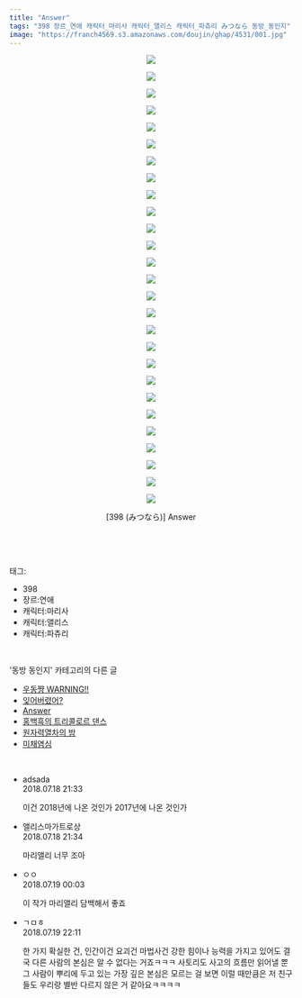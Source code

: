 ```yaml
---
title: "Answer"
tags: "398 장르_연애 캐릭터_마리사 캐릭터_앨리스 캐릭터_파츄리 みつなら 동방_동인지"
image: "https://franch4569.s3.amazonaws.com/doujin/ghap/4531/001.jpg"
---
```

<div class="article">
<p style="text-align: center; clear: none; float: none;"><img src="{{ site.imgserver2 }}/ghap/4531/001.jpg"/></p>
<p style="text-align: center; clear: none; float: none;"><img src="{{ site.imgserver2 }}/ghap/4531/002.jpg"/></p>
<p style="text-align: center; clear: none; float: none;"><img src="{{ site.imgserver2 }}/ghap/4531/003.jpg"/></p>
<p style="text-align: center; clear: none; float: none;"><img src="{{ site.imgserver2 }}/ghap/4531/004.jpg"/></p>
<p style="text-align: center; clear: none; float: none;"><img src="{{ site.imgserver2 }}/ghap/4531/005.jpg"/></p>
<p style="text-align: center; clear: none; float: none;"><img src="{{ site.imgserver2 }}/ghap/4531/006.jpg"/></p>
<p style="text-align: center; clear: none; float: none;"><img src="{{ site.imgserver2 }}/ghap/4531/007.jpg"/></p>
<p style="text-align: center; clear: none; float: none;"><img src="{{ site.imgserver2 }}/ghap/4531/008.jpg"/></p>
<p style="text-align: center; clear: none; float: none;"><img src="{{ site.imgserver2 }}/ghap/4531/009.jpg"/></p>
<p style="text-align: center; clear: none; float: none;"><img src="{{ site.imgserver2 }}/ghap/4531/010.jpg"/></p>
<p style="text-align: center; clear: none; float: none;"><img src="{{ site.imgserver2 }}/ghap/4531/011.jpg"/></p>
<p style="text-align: center; clear: none; float: none;"><img src="{{ site.imgserver2 }}/ghap/4531/012.jpg"/></p>
<p style="text-align: center; clear: none; float: none;"><img src="{{ site.imgserver2 }}/ghap/4531/013.jpg"/></p>
<p style="text-align: center; clear: none; float: none;"><img src="{{ site.imgserver2 }}/ghap/4531/014.jpg"/></p>
<p style="text-align: center; clear: none; float: none;"><img src="{{ site.imgserver2 }}/ghap/4531/015.jpg"/></p>
<p style="text-align: center; clear: none; float: none;"><img src="{{ site.imgserver2 }}/ghap/4531/016.jpg"/></p>
<p style="text-align: center; clear: none; float: none;"><img src="{{ site.imgserver2 }}/ghap/4531/017.jpg"/></p>
<p style="text-align: center; clear: none; float: none;"><img src="{{ site.imgserver2 }}/ghap/4531/018.jpg"/></p>
<p style="text-align: center; clear: none; float: none;"><img src="{{ site.imgserver2 }}/ghap/4531/019.jpg"/></p>
<p style="text-align: center; clear: none; float: none;"><img src="{{ site.imgserver2 }}/ghap/4531/020.jpg"/></p>
<p style="text-align: center; clear: none; float: none;"><img src="{{ site.imgserver2 }}/ghap/4531/021.jpg"/></p>
<p style="text-align: center; clear: none; float: none;"><img src="{{ site.imgserver2 }}/ghap/4531/022.jpg"/></p>
<p style="text-align: center; clear: none; float: none;"><img src="{{ site.imgserver2 }}/ghap/4531/023.jpg"/></p>
<p style="text-align: center; clear: none; float: none;"><img src="{{ site.imgserver2 }}/ghap/4531/024.jpg"/></p>
<p style="text-align: center; clear: none; float: none;"><img src="{{ site.imgserver2 }}/ghap/4531/025.jpg"/></p>
<p style="text-align: center; clear: none; float: none;"><img src="{{ site.imgserver2 }}/ghap/4531/026.jpg"/></p>
<p style="text-align: center; clear: none; float: none;"><img src="{{ site.imgserver2 }}/ghap/4531/027.jpg"/></p>
<p style="text-align: center; clear: none; float: none;">[398 (みつなら)] Answer</p>
<p><br/></p>
</div><br/>
<div class="tagTrail">
<p>태그: </p>
<ul>
<li>398</li>
<li>장르:연애</li>
<li>캐릭터:마리사</li>
<li>캐릭터:앨리스</li>
<li>캐릭터:파츄리</li>
</ul>
</div><br/>
<div class="another">
<p>'동방 동인지' 카테고리의 다른 글</p>
<ul>
<li><a href="/ghap_4535">우동쨩 WARNING!!</a></li>
<li><a href="/ghap_4534">잊어버렸어?</a></li>
<li><a href="/ghap_4531">Answer</a></li>
<li><a href="/ghap_4530">홍백흑의 트리콜로르 댄스</a></li>
<li><a href="/ghap_4528">원자력열차의 밤</a></li>
<li><a href="/ghap_4524">미채염심</a></li>
</ul>
</div><br/>
<div class="cb_module cb_fluid">
<div class="cb_wrt cb_profile">
<div class="comment">
<ul>
<li class="cb_thumb_off" id="comment15289482">
<div class="cb_comment_area">
<div class="cb_info_area">
<div class="cb_section">
<span class="cb_nick_name">adsada</span>
</div>
<div class="cb_section">
<span class="cb_date">2018.07.18 21:33 </span>
</div>
</div>
<div class="cb_dsc_comment">
<p class="cb_dsc">
											이건 2018년에 나온 것인가 2017년에 나온 것인가
										</p>
</div>
</div></li>
<li class="cb_thumb_off" id="comment15289485">
<div class="cb_comment_area">
<div class="cb_info_area">
<div class="cb_section">
<span class="cb_nick_name">앨리스마가트로상</span>
</div>
<div class="cb_section">
<span class="cb_date">2018.07.18 21:34 </span>
</div>
</div>
<div class="cb_dsc_comment">
<p class="cb_dsc">
											마리앨리 너무 조아
										</p>
</div>
</div></li>
<li class="cb_thumb_off" id="comment15289583">
<div class="cb_comment_area">
<div class="cb_info_area">
<div class="cb_section">
<span class="cb_nick_name">ㅇㅇ</span>
</div>
<div class="cb_section">
<span class="cb_date">2018.07.19 00:03 </span>
</div>
</div>
<div class="cb_dsc_comment">
<p class="cb_dsc">
											이 작가 마리앨리 담백해서 좋죠
										</p>
</div>
</div></li>
<li class="cb_thumb_off" id="comment15290215">
<div class="cb_comment_area">
<div class="cb_info_area">
<div class="cb_section">
<span class="cb_nick_name">ㄱㅁㅎ</span>
</div>
<div class="cb_section">
<span class="cb_date">2018.07.19 22:11 </span>
</div>
</div>
<div class="cb_dsc_comment">
<p class="cb_dsc">
											한 가지 확실한 건, 인간이건 요괴건 마법사건 강한 힘이나 능력을 가지고 있어도 결국 다른 사람의 본심은 알 수 없다는 거죠ㅋㅋㅋ 사토리도 사고의 흐름만 읽어낼 뿐 그 사람이 뿌리에 두고 있는 가장 깊은 본심은 모르는 걸 보면 이럴 때만큼은 저 친구들도 우리랑 별반 다르지 않은 거 같아요ㅋㅋㅋㅋ
										</p>
</div>
</div></li>
</ul>
</div>
</div><!-- commentList close -->
</div><br/>
